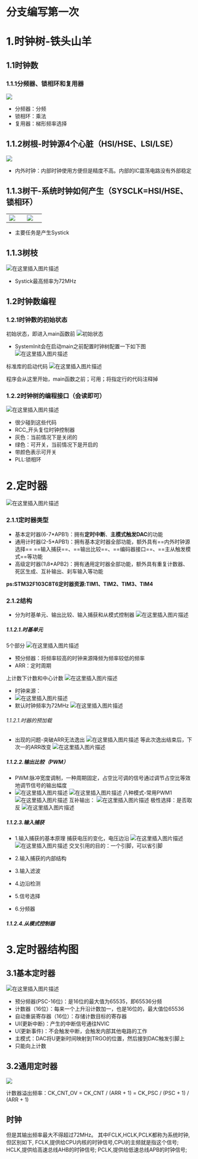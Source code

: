 # 分支编写第一次

# 1.时钟树-铁头山羊
## 1.1时钟数
### 1.1.1分频器、锁相环和复用器
<img src="https://i-blog.csdnimg.cn/direct/9b6b2901f63648c582e2bd4e82609f13.png" />

* 分频器：分频
* 锁相环：乘法
* 复用器：梯形频率选择
## 1.1.2树根-时钟源4个心脏（HSI/HSE、LSI/LSE）
<img src="https://i-blog.csdnimg.cn/direct/686d56ece3e948a593460bc77da1a617.png" />

* 内外时钟：内部时钟使用方便但是精度不高。内部的IC震荡电路没有外部稳定
## 1.1.3树干-系统时钟如何产生（SYSCLK=HSI/HSE、锁相环）
<table>
    <tr>
        <td title=CAN_H"><center><img src="https://i-blog.csdnimg.cn/direct/27305bfa6b254d7d82bc5b8028878ed5.png" /></center >
      <td>
         <td title="CAN_L"><center><img src="https://i-blog.csdnimg.cn/direct/e3de8e4af590401b865fbfa96ba3ebaf.png" /></center >
      </center >
           <td>
</table>

* 主要任务是产生Systick 
## 1.1.3树枝
![在这里插入图片描述](https://i-blog.csdnimg.cn/direct/7e211f35e256456d9de98d5ad6a9b8ca.png)
* Systick最高频率为72MHz

## 1.2时钟数编程
### 1.2.1时钟数的初始状态
初始状态，即进入main函数前
![初始状态](https://i-blog.csdnimg.cn/direct/3c5d66947d96430e83e9e6389c3b233a.png)
* SystemInit会在启动main之前配置时钟树配置一下如下图
![在这里插入图片描述](https://i-blog.csdnimg.cn/direct/14405dbdd0ec48218b27a5d5ca25635f.png)



标准库的启动代码
![在这里插入图片描述](https://i-blog.csdnimg.cn/direct/ed09887922924b30a45b09d5aebe5025.png)

程序会从这里开始，main函数之前；可用；将指定行的代码注释掉
### 1.2.2时钟树的编程接口（会读即可）
![在这里插入图片描述](https://i-blog.csdnimg.cn/direct/da2189a17a934e6e85d89927a5c24315.png)
* 很少碰到这些代码
* RCC_开头复位时钟控制器
* 灰色：当前情况下是关闭的
* 绿色：可开关，当前情况下是开启的
* 带颜色表示可开关
* PLL:锁相环

# 2.定时器
![在这里插入图片描述](https://i-blog.csdnimg.cn/direct/cb1dda6081a94bc58da262648f1b7d50.png)

### 2.1.1定时器类型
* 基本定时器(6-7*APB1)：拥有**定时中断**、**主模式触发DAC**的功能
* 通用计时器(2-5*APB1)：拥有基本定时器全部功能，额外具有==内外时钟源选择== ==输入捕获==、==输出比较==、==编码器接口==、==主从触发模式==等功能
* 高级定时器(1\8*APB2)：拥有通用定时器全部功能，额外具有重复计数器、死区生成、互补输出、刹车输入等功能
 
**ps:STM32F103C8T6定时器资源:TIM1、TIM2、TIM3、TIM4**
### 2.1.2结构
* 分为时基单元、输出比较、输入捕获和从模式控制器
![在这里插入图片描述](https://i-blog.csdnimg.cn/direct/dfa0d561c12b4046a4decf01a9120173.png)

##### 1.1.2.1.时基单元
5个部分
![在这里插入图片描述](https://i-blog.csdnimg.cn/direct/982e9a19fae44a6092e3b3c2f803a539.png)
* 预分频器：将频率较高的时钟来源降频为频率较低的频率
* ARR：定时周期

上计数下计数和中心计数
![在这里插入图片描述](https://i-blog.csdnimg.cn/direct/2e609fc7141b47a0ad7494927573bc6b.png)
* 时钟来源：
* ![在这里插入图片描述](https://i-blog.csdnimg.cn/direct/7d81c4c3478d47f19d2dc66d4daa0dd0.png)
* 默认时钟频率为72MHz
![在这里插入图片描述](https://i-blog.csdnimg.cn/direct/a4bba1aee5964c78a6fe7bac304224d7.png)
###### 1.1.2.1.时器的预加载
* 出现的问题-突破ARR无法逸出
![在这里插入图片描述](https://i-blog.csdnimg.cn/direct/90713eed5ce84565bcaa8a8a4d679c97.png)
等此次逸出结束后，下次一的ARR改变
![在这里插入图片描述](https://i-blog.csdnimg.cn/direct/d2e6fc546e4f463fb7a01b820ca48cb8.png)
##### 1.1.2.2.输出比较（PWM）
* PWM:脉冲宽度调制，一种周期固定，占空比可调的信号通过调节占空比等效地调节信号的输出幅度
* ![在这里插入图片描述](https://i-blog.csdnimg.cn/direct/7113a322ec2d4f1abffee83d0dbf9816.png)
![在这里插入图片描述](https://i-blog.csdnimg.cn/direct/cecd94e8253d492db1085ffedabf11f5.png)
八种模式-常用PWM1
![在这里插入图片描述](https://i-blog.csdnimg.cn/direct/bcafbe026bd54fda8104b1722a4f0d47.png)
互补输出：
![在这里插入图片描述](https://i-blog.csdnimg.cn/direct/dcf2b1a81a8a41e1b04a5e2728ed9802.png)
极性选择：是否取反
![在这里插入图片描述](https://i-blog.csdnimg.cn/direct/7dd6396f1df64abbb7a1e4f9fb7a9bec.png)
##### 1.1.2.3.输入捕获
* 1.输入捕获的基本原理
捕获电压的变化，电压边沿
![在这里插入图片描述](https://i-blog.csdnimg.cn/direct/edf039b30cc043c7bd084dd36ca8626a.png)
![在这里插入图片描述](https://i-blog.csdnimg.cn/direct/b24392f6b3444fdd9f633c7da5c4a31b.png)
交叉引用的目的：一个引脚，可以省引脚


* 2.输入捕获的内部结构
* 3.输入滤波
* 4.边沿检测
* 5.信号选择
* 6.分频器
##### 1.1.2.4.从模式控制器


# 3.定时器结构图
## 3.1基本定时器
![在这里插入图片描述](https://i-blog.csdnimg.cn/direct/a366763f3dc84d8cbbe3fa1daf4ef3d0.png)
* 预分频器(PSC-16位)：是16位的最大值为65535，即65536分频
* 计数器（16位）：每来一个上升沿计数加一，也是16位的，最大值位65536
* 自动重装寄存器（16位）：存储计数目标的寄存器
* UI(更新中断)：产生的中断信号通往NVIC
* U(更新事件)：不会触发中断，会触发内部其他电路的工作
* 主模式：DAC将U更新时间映射到TRGO的位置，然后接到DAC触发引脚上
* 只能向上计数
## 3.2通用定时器
<img src="https://i-blog.csdnimg.cn/direct/a7d234bd765c4e30be24e3bd9ec8f1d3.png"/>

计数器溢出频率：CK_CNT_OV = CK_CNT / (ARR + 1)
					       = CK_PSC / (PSC + 1) / (ARR + 1)
## 时钟
但是其输出频率最大不得超过72MHz。 
其中FCLK,HCLK,PCLK都称为系统时钟,但区别如下, 
FCLK,提供给CPU内核的时钟信号,CPU的主频就是指这个信号; 
HCLK,提供给高速总线AHB的时钟信号; 
PCLK,提供给低速总线APB的时钟信号;

